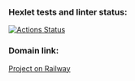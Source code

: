 ### Hexlet tests and linter status:
[![Actions Status](https://github.com/Trankvill/python-project-83/workflows/hexlet-check/badge.svg)](https://github.com/Trankvill/python-project-83/actions)

### Domain link:
[Project on Railway](https://python-project-83-production-8023.up.railway.app/)
